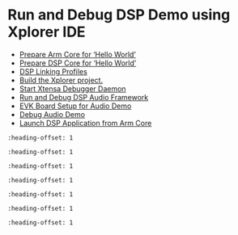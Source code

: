 # Run and Debug DSP Demo using Xplorer IDE

-   [Prepare Arm Core for ‘Hello World’](prepare_arm_core_for_hello_world.md)
-   [Prepare DSP Core for ‘Hello World’](prepare_dsp_core_for_hello_world.md)
-   [DSP Linking Profiles](dsp_linking_profiles.md)
-   [Build the Xplorer project.](build_the_xplorer_project.md)
-   [Start Xtensa Debugger Daemon](start_xtensa_debugger_daemon.md)
-   [Run and Debug DSP Audio Framework](run_and_debug_dsp_audio_framework.md)
-   [EVK Board Setup for Audio Demo](evk_board_setup_for_audio_demo.md)
-   [Debug Audio Demo](debug_audio_demo.md)
-   [Launch DSP Application from Arm Core](launch_dsp_application_from_arm_core.md)


```{include} ../topics/prepare_arm_core_for_hello_world.md
:heading-offset: 1
```

```{include} ../topics/prepare_dsp_core_for_hello_world.md
:heading-offset: 1
```

```{include} ../topics/dsp_linking_profiles.md
:heading-offset: 1
```

```{include} ../topics/build_the_xplorer_project.md
:heading-offset: 1
```

```{include} ../topics/start_xtensa_debugger_daemon.md
:heading-offset: 1
```

```{include} ../topics/run_and_debug_dsp_audio_framework.md
:heading-offset: 1
```

```{include} ../topics/launch_dsp_application_from_arm_core.md
:heading-offset: 1
```

